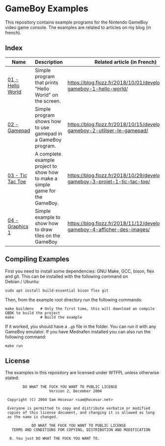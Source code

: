 # GameBoy Examples

This repository contains example programs for the Nintendo GameBoy video game console. The examples are related to articles on my blog (in french).


## Index

| Name | Description | Related article (in French) |
|---|---|---|
| [01 - Hello World](./01-hello-world/) | Simple program that prints "Hello World" on the screen. | https://blog.flozz.fr/2018/10/01/developpement-gameboy-1-hello-world/ |
| [02 - Gamepad](./02-gamepad/) |  Simple program shows how to use gamepad in a GameBoy program. | https://blog.flozz.fr/2018/10/15/developpement-gameboy-2-utiliser-le-gamepad/ |
| [03 - Tic Tac Toe](./03-tic-tac-toe/) | A complete example project to show how to make a simple game for the GameBoy. | https://blog.flozz.fr/2018/10/29/developpement-gameboy-3-projet-1-tic-tac-toe/ |
| [04 - Graphics 1](./04-graphics1/) | Simple example to show how to draw tiles on the GameBoy | https://blog.flozz.fr/2018/11/12/developpement-gameboy-4-afficher-des-images/ |


## Compiling Examples

First you need to install some dependencies: GNU Make, GCC, bison, flex and git. This can be installed with the following command on Debian / Ubuntu:

    sudo apt install build-essential bison flex git

Then, from the example root directory run the following commands:

    make buildenv   # Only the first time, this will download an compile GBDK to build the project
    make            # Build the example

If it worked, you should have a `.gb` file in the folder. You can run it with any GameBoy emulator. If you have Mednafen installed you can also run the following command:

    make run


## License

The examples in this repository are licensed under WTFPL unless otherwise stated:

```
        DO WHAT THE FUCK YOU WANT TO PUBLIC LICENSE
                    Version 2, December 2004

 Copyright (C) 2004 Sam Hocevar <sam@hocevar.net>

 Everyone is permitted to copy and distribute verbatim or modified
 copies of this license document, and changing it is allowed as long
 as the name is changed.

            DO WHAT THE FUCK YOU WANT TO PUBLIC LICENSE
   TERMS AND CONDITIONS FOR COPYING, DISTRIBUTION AND MODIFICATION

  0. You just DO WHAT THE FUCK YOU WANT TO.
```
